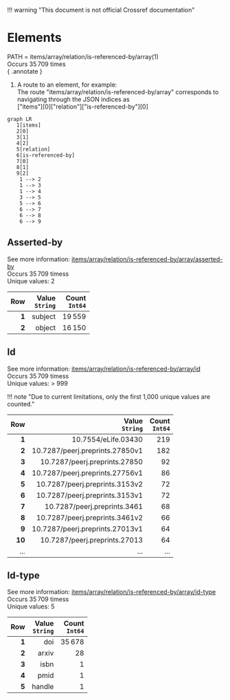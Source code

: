 !!! warning "This document is not official Crossref documentation"
# Elements
PATH = items/array/relation/is-referenced-by/array(1)  
Occurs 35 709 times  
{ .annotate }

1. A route to an element, for example:  
   The route "items/array/relation/is-referenced-by/array" corresponds to navigating through the JSON indices as  
   ["items"][0]["relation"]["is-referenced-by"][0]  

```mermaid
graph LR
   1[items]
   2[0]
   3[1]
   4[2]
   5[relation]
   6[is-referenced-by]
   7[0]
   8[1]
   9[2]
    1 --> 2
    1 --> 3
    1 --> 4
    3 --> 5
    5 --> 6
    6 --> 7
    6 --> 8
    6 --> 9
```


## Asserted-by
See more information: [items/array/relation/is-referenced-by/array/asserted-by](asserted-by/index.md)  
Occurs 35 709 timess  
Unique values: 2  

| **Row** | **Value**<br>`String` | **Count**<br>`Int64` |
|--------:|----------------------:|---------------------:|
| **1**   | subject               | 19 559               |
| **2**   | object                | 16 150               |

## Id
See more information: [items/array/relation/is-referenced-by/array/id](id/index.md)  
Occurs 35 709 timess  
Unique values: > 999  

!!! note "Due to current limitations, only the first 1,000 unique values are counted."

| **Row** | **Value**<br>`String`           | **Count**<br>`Int64` |
|--------:|--------------------------------:|---------------------:|
| **1**   | 10.7554/eLife.03430             | 219                  |
| **2**   | 10.7287/peerj.preprints.27850v1 | 182                  |
| **3**   | 10.7287/peerj.preprints.27850   | 92                   |
| **4**   | 10.7287/peerj.preprints.27756v1 | 86                   |
| **5**   | 10.7287/peerj.preprints.3153v2  | 72                   |
| **6**   | 10.7287/peerj.preprints.3153v1  | 72                   |
| **7**   | 10.7287/peerj.preprints.3461    | 68                   |
| **8**   | 10.7287/peerj.preprints.3461v2  | 66                   |
| **9**   | 10.7287/peerj.preprints.27013v1 | 64                   |
| **10**  | 10.7287/peerj.preprints.27013   | 64                   |
| ... | ... | ... |

## Id-type
See more information: [items/array/relation/is-referenced-by/array/id-type](id-type/index.md)  
Occurs 35 709 timess  
Unique values: 5  

| **Row** | **Value**<br>`String` | **Count**<br>`Int64` |
|--------:|----------------------:|---------------------:|
| **1**   | doi                   | 35 678               |
| **2**   | arxiv                 | 28                   |
| **3**   | isbn                  | 1                    |
| **4**   | pmid                  | 1                    |
| **5**   | handle                | 1                    |

